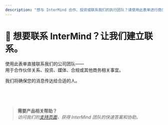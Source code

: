 ```yaml
---
description: "想与 InterMind 合作、投资或联系我们的执行团队？请使用此表单进行商务咨询、媒体请求或法律事务。"
---
```


# 🤝 想要联系 InterMind？让我们建立联系。

使用此表单直接联系我们的公司团队——  
用于合作伙伴关系、投资、媒体、合规或其他商务相关事宜。

我们将确保您的消息传达给合适的人。

<br>

<ContactForm
  :inline="true"
  formStyle="margin: 1rem auto;"
  categoryLabel="您联系我们的原因是什么？*"
  categoryPlaceholderText="选择您的主题..."
  messageLabel="消息 *"
  messagePlaceholderText="分享任何相关背景、时间安排或您希望我们考虑的背景信息。"
  buttonText="发送您的消息"  
  :services="[
    '战略合作伙伴机会',
    '投资或融资讨论',
    '企业解决方案咨询',
    '媒体和新闻请求',
    '法律或合规事务',
    '安全问题或报告',
    '业务发展提案',
    '一般商务咨询'
  ]"
/>

<br>

> **需要产品相关帮助？**  
> _访问我们的[支持页面](../help)，获得 InterMind 团队的快速答案和协助。_
